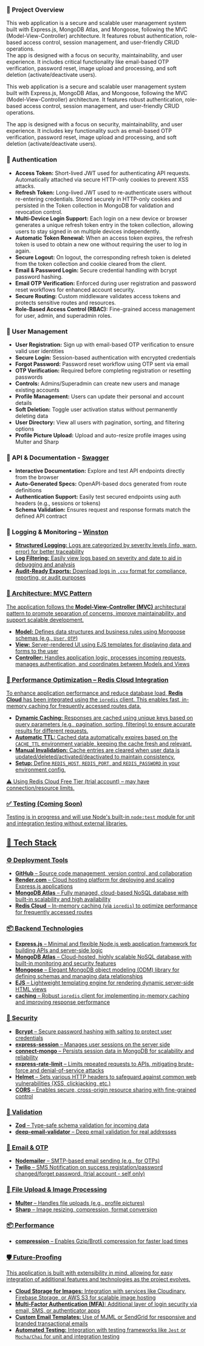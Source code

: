 <h3>🧾 Project Overview</h3>
<p>This web application is a secure and scalable user management system built with Express.js, MongoDB Atlas, and Mongoose, following the MVC (Model-View-Controller) architecture. It features robust authentication, role-based access control, session management, and user-friendly CRUD operations.
<br />
The app is designed with a focus on security, maintainability, and user experience. It includes critical functionality like email-based OTP verification, password reset, image upload and processing, and soft deletion (activate/deactivate users).</p>


This web application is a secure and scalable user management system built with Express.js, MongoDB Atlas, and Mongoose, following the MVC (Model-View-Controller) architecture.
It features robust authentication, role-based access control, session management, and user-friendly CRUD operations.

The app is designed with a focus on security, maintainability, and user experience. It includes key functionality such as email-based OTP verification, password reset, image upload and processing, and soft deletion (activate/deactivate users).
 
<h3>🔐 Authentication</h3>
<ul> 
<li><strong>Access Token:</strong>
Short-lived JWT used for authenticating API requests. Automatically attached via secure HTTP-only cookies to prevent XSS attacks.</li>
<li><strong>Refresh Token:</strong>
Long-lived JWT used to re-authenticate users without re-entering credentials.
Stored securely in HTTP-only cookies and persisted in the Token collection in MongoDB for validation and revocation control.</li>
<li><strong>Multi-Device Login Support:</strong>
Each login on a new device or browser generates a unique refresh token entry in the token collection, allowing users to stay signed in on multiple devices independently.</li>
<li><strong>Automatic Token Renewal:</strong>
When an access token expires, the refresh token is used to obtain a new one without requiring the user to log in again.</li>
<li><strong>Secure Logout:</strong>
On logout, the corresponding refresh token is deleted from the token collection and cookie cleared from the client.</li>
<li><strong>Email & Password Login:</strong>
Secure credential handling with bcrypt password hashing.</li>
<li><strong>Email OTP Verification:</strong>
Enforced during user registration and password reset workflows for enhanced account security.</li>
<li><strong>Secure Routing:</strong>
Custom middleware validates access tokens and protects sensitive routes and resources.</li>
<li><strong>Role-Based Access Control (RBAC):</strong>
Fine-grained access management for user, admin, and superadmin roles.</li>
</ul>

<h3>👤 User Management</h3>
<ul>
<li><strong>User Registration:</strong> Sign up with email-based OTP verification to ensure valid user identities</li> 
<li><strong>Secure Login:</strong> Session-based authentication with encrypted credentials</li> 
<li><strong>Forgot Password:</strong> Password reset workflow using OTP sent via email</li> 
<li><strong>OTP Verification:</strong> Required before completing registration or resetting passwords</li> 
<li><strong>Controls:</strong> Admins/Superadmin can create new users and manage existing accounts</li> 
<li><strong>Profile Management:</strong> Users can update their personal and account details</li> 
<li><strong>Soft Deletion:</strong> Toggle user activation status without permanently deleting data</li> 
<li><strong>User Directory:</strong> View all users with pagination, sorting, and filtering options</li> 
<li><strong>Profile Picture Upload:</strong> Upload and auto-resize profile images using Multer and Sharp</li> 
</ul>

<h3>📄 API & Documentation - <a href="https://session-auth-express-mongo.onrender.com/api-docs/" target="blank">Swagger</a></h3>
<ul> 
<li><strong>Interactive Documentation:</strong> Explore and test API endpoints directly from the browser</li> 
<li><strong>Auto-Generated Specs:</strong> OpenAPI-based docs generated from route definitions</li> 
<li><strong>Authentication Support:</strong> Easily test secured endpoints using auth headers (e.g., sessions or tokens)</li> 
<li><strong>Schema Validation:</strong> Ensures request and response formats match the defined API contract</li> 
</ul>

<h3>🔎 Logging & Monitoring – <a href="https://session-auth-express-mongo.onrender.com/logs/" target="blank">Winston</astrong></h3>
<ul> 
<li><strong>Structured Logging:</strong> Logs are categorized by severity levels (info, warn, error) for better traceability</li> 
<li><strong>Log Filtering:</strong> Easily view logs based on severity and date to aid in debugging and analysis</li> 
<li><strong>Audit-Ready Exports:</strong> Download logs in <code>.csv</code> format for compliance, reporting, or audit purposes</li> 
</ul>
 
<h3>📘 Architecture: MVC Pattern</h3>
<p>The application follows the <strong>Model-View-Controller (MVC)</strong> architectural pattern to promote separation of concerns, improve maintainability, and support scalable development.</p> 
<ul> 
<li><strong>Model:</strong> Defines data structures and business rules using Mongoose schemas (e.g., <code>User</code>, <code>OTP</code>)</li> 
<li><strong>View:</strong> Server-rendered UI using EJS templates for displaying data and forms to the user</li> 
<li><strong>Controller:</strong> Handles application logic, processes incoming requests, manages authentication, and coordinates between Models and Views</li> 
</ul>


<h3>🧠 Performance Optimization – Redis Cloud Integration</h3>
<p> To enhance application performance and reduce database load, <strong>Redis Cloud</strong> has been integrated using the <code>ioredis</code> client. This enables fast, in-memory caching for frequently accessed routes data. </p> 
<ul> 
<li><strong>Dynamic Caching:</strong> Responses are cached using unique keys based on query parameters (e.g., pagination, sorting, filtering) to ensure accurate results for different requests.</li> 
<li><strong>Automatic TTL:</strong>  Cached data automatically expires based on the <code>CACHE_TTL</code> environment variable, keeping the cache fresh and relevant.</li> 
<li><strong>Manual Invalidation:</strong>  Cache entries are cleared when user data is updated/deleted/activated/deactivated to  maintain consistency.</li> 
<li><strong>Setup:</strong> Define <code>REDIS_HOST</code>, <code>REDIS_PORT</code>, and <code>REDIS_PASSWORD</code> in your environment config.</li> 
</ul> 
<p>⚠️ Using Redis Cloud Free Tier (trial account) – may have connection/resource limits.</p>
 
<h3>✅ Testing (Coming Soon)</h3>
<p>
Testing is in progress and will use Node's built-in <code>node:test</code> module for unit and integration testing without external libraries.
</p>
<!--
<h3>✅ Testing – Built-in node:test Module</h3>
<p> This project uses the built-in <code>node:test</code> module (available from Node.js v18+) to implement and run unit and integration tests without requiring external libraries like Mocha or Jest. This approach simplifies setup and reduces dependencies while maintaining test reliability. </p>
<ul> 
<li><strong>Minimal Setup:</strong> No third-party testing frameworks needed.</li> 
<li><strong>Structured Testing:</strong> Supports test suites, subtests, assertions, and timeouts.</li> 
<li><strong>Built-in Assertions:</strong> Uses <code>assert</code> module for validation.</li> 
<li><strong>Watch Mode (Optional):</strong> Run tests automatically on file changes with <code>--watch</code>.</li> 
</ul>
-->
 
<h2>🧰 Tech Stack</h2>

<h3>⚙️ Deployment Tools</h3>
<ul>
<li><strong>GitHub</strong> – Source code management, version control, and collaboration</li> 
<li><strong>Render.com</strong> – Cloud hosting platform for deploying and scaling Express.js applications</li> 
<li><strong>MongoDB Atlas</strong> – Fully managed, cloud-based NoSQL database with built-in scalability and high availability</li> 
<li><strong>Redis Cloud</strong> – In-memory caching (via <code>ioredis</code>) to optimize performance for frequently accessed routes</li>
</ul>

<h3>📦 Backend Technologies</h3>
<ul> 
<li><strong>Express.js</strong> – Minimal and flexible Node.js web application framework for building APIs and server-side logic</li> 
<li><strong>MongoDB Atlas</strong> – Cloud-hosted, highly scalable NoSQL database with built-in monitoring and security features</li> 
<li><strong>Mongoose</strong> – Elegant MongoDB object modeling (ODM) library for defining schemas and managing data relationships</li> 
<li><strong>EJS</strong> – Lightweight templating engine for rendering dynamic server-side HTML views</li> 
<li><strong>caching</strong> – Robust <code>ioredis</code> client for implementing in-memory caching and improving response performance</li> 
</ul>

<h3>🔐 Security </h3>
<ul> 
<li><strong>Bcrypt</strong> – Secure password hashing with salting to protect user credentials</li> 
<li><strong>express-session</strong> – Manages user sessions on the server side</li> 
<li><strong>connect-mongo</strong> – Persists session data in MongoDB for scalability and reliability</li> 
<li><strong>express-rate-limit</strong> – Limits repeated requests to APIs, mitigating brute-force and denial-of-service attacks</li> 
<li><strong>Helmet</strong> – Sets various HTTP headers to safeguard against common web vulnerabilities (XSS, clickjacking, etc.)</li> 
<li><strong>CORS</strong> – Enables secure, cross-origin resource sharing with fine-grained control</li> 
</ul>

<h3>📑 Validation</h3>
<ul>
<li><strong>Zod</strong> – Type-safe schema validation for incoming data</li>
<li><strong>deep-email-validator</strong> – Deep email validation for real addresses</li>
</ul>

<h3>📧 Email & OTP</h3>
<ul>
<li><strong>Nodemailer</strong> – SMTP-based email sending (e.g., for OTPs)
<li><strong>Twilio</strong> –  SMS Notification on success registation/password changed/forget password. (trial account - self only)</h3>
</ul>

<h3>📁 File Upload & Image Processing</h3>
<ul>
<li><strong>Multer</strong> – Handles file uploads (e.g., profile pictures)</li>
<li><strong>Sharp</strong> – Image resizing, compression, format conversion</li>
</ul>

<h3>📦 Performance</h3>
<ul>
<li><strong>compression</strong> – Enables Gzip/Brotli compression for faster load times</li>
</ul>

<h3>🛡️ Future-Proofing</h3>
<p>This application is built with extensibility in mind, allowing for easy integration of additional features and technologies as the project evolves.</p>
<ul>
<li><strong>Cloud Storage for Images:</strong> Integration with services like Cloudinary, Firebase Storage, or AWS S3 for scalable image hosting</li> 
<li><strong>Multi-Factor Authentication (MFA):</strong> Additional layer of login security via email, SMS, or authenticator apps</li> 
<li><strong>Custom Email Templates:</strong> Use of MJML or SendGrid for responsive and branded transactional emails</li> 
<li><strong>Automated Testing:</strong> Integration with testing frameworks like <code>Jest</code> or <code>Mocha/Chai</code> for unit and integration testing</li>
</ul>